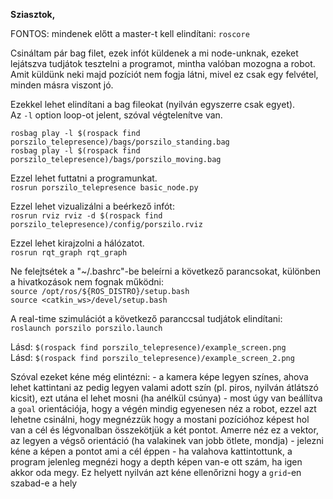 __Sziasztok,__  

FONTOS: mindenek előtt a master-t kell elindítani: `roscore`  

Csináltam pár bag filet, ezek infót küldenek a mi node-unknak, 
ezeket lejátszva tudjátok tesztelni a programot, 
mintha valóban mozogna a robot.  
Amit küldünk neki majd pozíciót nem fogja látni, mivel ez
csak egy felvétel, minden másra viszont jó.

Ezekkel lehet elindítani a bag fileokat (nyilván egyszerre csak egyet).  
Az `-l` option loop-ot jelent, szóval végtelenítve van.  

`rosbag play -l $(rospack find porszilo_telepresence)/bags/porszilo_standing.bag`  
`rosbag play -l $(rospack find porszilo_telepresence)/bags/porszilo_moving.bag`  

Ezzel lehet futtatni a programunkat.  
`rosrun porszilo_telepresence basic_node.py`  

Ezzel lehet vizualizálni a beérkező infót:  
`rosrun rviz rviz -d $(rospack find porszilo_telepresence)/config/porszilo.rviz`  

Ezzel lehet kirajzolni a hálózatot.  
`rosrun rqt_graph rqt_graph`  

Ne felejtsétek a "~/.bashrc"-be beleírni a következő parancsokat, különben a hivatkozások nem fognak működni:  
`source /opt/ros/${ROS_DISTRO}/setup.bash`  
`source <catkin_ws>/devel/setup.bash`  

A real-time szimulációt a következő paranccsal tudjátok elindítani:  
`roslaunch porszilo porszilo.launch`

Lásd: `$(rospack find porszilo_telepresence)/example_screen.png`  
Lásd: `$(rospack find porszilo_telepresence)/example_screen_2.png`


Szóval ezeket kéne még elintézni: 
	- a kamera képe legyen színes, ahova lehet kattintani az pedig legyen valami adott szín (pl. piros, nyilván átlátszó kicsit), ezt utána el lehet mosni (ha anélkül csúnya)
	- most úgy van beállítva a `goal` orientációja, hogy a végén mindig egyenesen néz a robot, ezzel azt lehetne csinálni, hogy megnézzük hogy a mostani pozícióhoz képest hol van a cél és légvonalban összekötjük a két pontot. Amerre néz ez a vektor, az legyen a végső orientáció (ha valakinek van jobb ötlete, mondja)
	- jelezni kéne a képen a pontot ami a cél éppen
	- ha valahova kattintottunk, a program jelenleg megnézi hogy a depth képen van-e ott szám, ha igen akkor oda megy. Ez helyett nyilván azt kéne ellenőrizni hogy a `grid`-en szabad-e a hely
